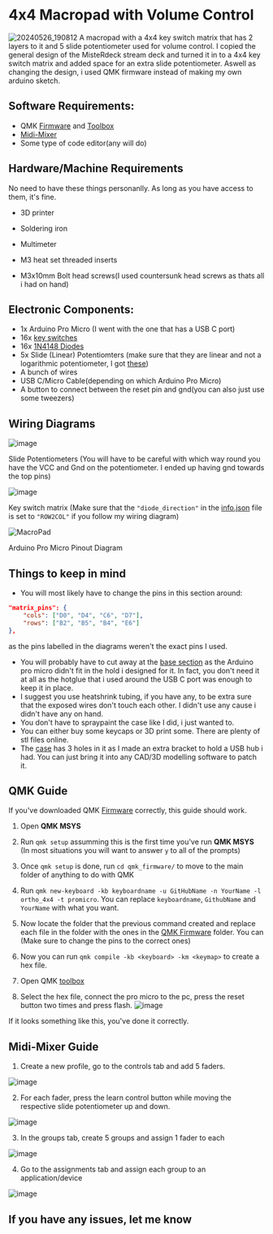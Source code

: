 # 4x4 Macropad with Volume Control
![20240526_190812](https://github.com/HSabinoR/4x4MacropadVolumeControl/assets/153095110/03e00508-714e-4bec-bbf8-cf4997fa3ee3)
A macropad with a 4x4 key switch matrix that has 2 layers to it and 5 slide potentiometer used for volume control. I copied the general design of the MisteRdeck stream deck and turned it in to a 4x4 key switch matrix and added space for an extra slide potentiometer. Aswell as changing the design, i used QMK firmware instead of making my own arduino sketch.


## Software Requirements: 
- QMK [Firmware](https://msys.qmk.fm/) and [Toolbox](https://github.com/qmk/qmk_toolbox/releases/tag/beta)
- [Midi-Mixer](https://www.midi-mixer.com/)
- Some type of code editor(any will do)

## Hardware/Machine Requirements
No need to have these things personanlly. As long as you have access to them, it's fine.
- 3D printer
- Soldering iron
- Multimeter

- M3 heat set threaded inserts
- M3x10mm Bolt head screws(I used countersunk head screws as thats all i had on hand)

## Electronic Components:
- 1x Arduino Pro Micro (I went with the one that has a USB C port)
- 16x [key switches](https://www.aliexpress.com/item/1005004388563696.html?spm=a2g0o.order_list.order_list_main.35.30dc1802Wi4ATW)
- 16x [1N4148 Diodes](https://www.aliexpress.com/item/1005006094377496.html?spm=a2g0o.order_list.order_list_main.23.30dc1802Wi4ATW)
- 5x Slide (Linear) Potentiomters (make sure that they are linear and not a logarithmic potentiometer, I got [these](https://www.aliexpress.com/item/1005005032811114.html?spm=a2g0o.order_list.order_list_main.17.30dc1802Wi4ATW))
- A bunch of wires
- USB C/Micro Cable(depending on which Arduino Pro Micro)
- A button to connect between the reset pin and gnd(you can also just use some tweezers)

## Wiring Diagrams
![image](https://github.com/HSabinoR/4x4MacropadVolumeControl/assets/153095110/809dfe69-12cb-47d0-8268-27a372502751)

Slide Potentiometers (You will have to be careful with which way round you have the VCC and Gnd on the potentiometer. I ended up having gnd towards the top pins)

![image](https://github.com/HSabinoR/4x4MacropadVolumeControl/assets/153095110/de2e4b4e-a9d4-4112-870d-b75683920ab5)

Key switch matrix (Make sure that the ```"diode_direction"``` in the [info.json](QMK%20Firmware/info.json) file is set to ```"ROW2COL"``` if you follow my wiring diagram)

![MacroPad](https://github.com/HSabinoR/4x4MacropadVolumeControl/assets/153095110/c1c767a0-2804-49f3-8ffa-a9eae703166e)

Arduino Pro Micro Pinout Diagram

## Things to keep in mind
- You will most likely have to change the pins in this section around:
```json
"matrix_pins": {
    "cols": ["D0", "D4", "C6", "D7"],
    "rows": ["B2", "B5", "B4", "E6"]
},
```
as the pins labelled in the diagrams weren't the exact pins I used.
- You will probably have to cut away at the [base section](STL%20Files/Base.stl) as the Arduino pro micro didn't fit in the hold i designed for it. In fact, you don't need it at all as the hotglue that i used around the USB C port was enough to keep it in place.
- I suggest you use heatshrink tubing, if you have any, to be extra sure that the exposed wires don't touch each other. I didn't use any cause i didn't have any on hand.
- You don't have to spraypaint the case like I did, i just wanted to.
- You can either buy some keycaps or 3D print some. There are plenty of stl files online.
- The [case](STL%20Files/Box.stl) has 3 holes in it as I made an extra bracket to hold a USB hub i had. You can just bring it into any CAD/3D modelling software to patch it.

## QMK Guide
If you've downloaded QMK [Firmware](https://msys.qmk.fm/) correctly, this guide should work.
1.  Open **QMK MSYS**
2.  Run ```qmk setup``` assumming this is the first time you've run **QMK MSYS** (In most situations you will want to answer ```y``` to all of the prompts)
3.  Once ```qmk setup``` is done, run ```cd qmk_firmware/``` to move to the main folder of anything to do with QMK
4.  Run ```qmk new-keyboard -kb keyboardname -u GitHubName -n YourName -l ortho_4x4 -t promicro```. You can replace ```keyboardname```, ```GithubName``` and ```YourName``` with what you want.
5.  Now locate the folder that the previous command created and replace each file in the folder with the ones in the [QMK Firmware](QMK%20Firmware) folder. You can (Make sure to change the pins to the correct ones)
6.  Now you can run ```qmk compile -kb <keyboard> -km <keymap>``` to create a hex file.

7.  Open QMK [toolbox](https://github.com/qmk/qmk_toolbox/releases/tag/beta)
8.  Select the hex file, connect the pro micro to the pc, press the reset button two times and press flash.
   ![image](https://github.com/HSabinoR/4x4MacropadVolumeControl/assets/153095110/2b5e64d2-9273-42da-b3da-ee4fd45d40f6)

 If it looks something like this, you've done it correctly.

## Midi-Mixer Guide
1. Create a new profile, go to the controls tab and add 5 faders.

![image](https://github.com/HSabinoR/4x4MacropadVolumeControl/assets/153095110/4b812d09-32a9-4a28-b339-890fe58a09bd)

2. For each fader, press the learn control button while moving the respective slide potentiometer up and down.

![image](https://github.com/HSabinoR/4x4MacropadVolumeControl/assets/153095110/5896ddfe-4b6f-4a4e-a2df-d42532a67b11)

3. In the groups tab, create 5 groups and assign 1 fader to each

![image](https://github.com/HSabinoR/4x4MacropadVolumeControl/assets/153095110/8b93c9b3-dbaf-4087-9bf4-98751b24e540)

4. Go to the assignments tab and assign each group to an application/device

![image](https://github.com/HSabinoR/4x4MacropadVolumeControl/assets/153095110/d4f0b983-a098-4b1a-b3af-708bef627e8b)

## If you have any issues, let me know
